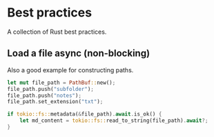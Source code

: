 # Best practices
A collection of Rust best practices.

## Load a file async (non-blocking)
Also a good example for constructing paths.
```rust
let mut file_path = PathBuf::new();
file_path.push("subfolder");
file_path.push("notes");
file_path.set_extension("txt");

if tokio::fs::metadata(&file_path).await.is_ok() {
    let md_content = tokio::fs::read_to_string(file_path).await?;
}
```